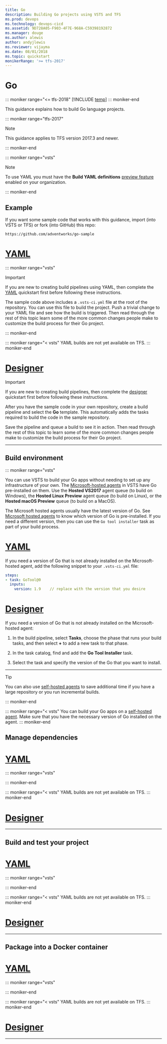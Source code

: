 ```yaml
---
title: Go
description: Building Go projects using VSTS and TFS
ms.prod: devops
ms.technology: devops-cicd
ms.assetid: 9D728A05-F903-4F7E-968A-C59398192872
ms.manager: douge
ms.author: alewis
author: andyjlewis
ms.reviewer: vijayma
ms.date: 08/01/2018
ms.topic: quickstart
monikerRange: '>= tfs-2017'
---
```


# Go

::: moniker range="<= tfs-2018"
[!INCLUDE [temp](../_shared/concept-rename-note.md)]
::: moniker-end

This guidance explains how to build Go language projects.

::: moniker range="tfs-2017"

> [!NOTE]
> 
> This guidance applies to TFS version 2017.3 and newer.

::: moniker-end

::: moniker range="vsts"

> [!NOTE]
> To use YAML you must have the **Build YAML definitions** [preview feature](/vsts/project/navigation/preview-features) enabled on your organization.

::: moniker-end

## Example

If you want some sample code that works with this guidance, import (into VSTS or TFS) or fork (into GitHub) this repo:

```
https://github.com/adventworks/go-sample
```

# [YAML](#tab/yaml)

::: moniker range="vsts"

> [!IMPORTANT]
> If you are new to creating build pipelines using YAML, then complete the [YAML](../get-started-yaml.md) quickstart first before following these instructions.

The sample code above includes a `.vsts-ci.yml` file at the root of the repository.
You can use this file to build the project. Push a trivial change to your YAML file and see how the build is triggered.
Then read through the rest of this topic learn some of the more common changes people make to customize the build process for their Go project.

<!-- TODO: Add a .vsts-ci.yml file to the above repository. -->

::: moniker-end

::: moniker range="< vsts"
YAML builds are not yet available on TFS.
::: moniker-end

# [Designer](#tab/designer)

> [!IMPORTANT]
> If you are new to creating build pipelines, then complete the [designer](../get-started-designer.md) quickstart first before following these instructions.

After you have the sample code in your own repository, create a build pipeline and select the **Go** template. This automatically adds the tasks required to build the code in the sample repository.

Save the pipeline and queue a build to see it in action. Then read through the rest of this topic to learn some of the more common changes people make to customize the build process for their Go project.

---

## Build environment

::: moniker range="vsts"

You can use VSTS to build your Go apps without needing to set up any infrastructure of your own.
The [Microsoft-hosted agents](../agents/hosted.md) in VSTS have Go pre-installed on them.
Use the **Hosted VS2017** agent queue (to build on Windows), the **Hosted Linux Preview** agent queue (to build on Linux), or the **Hosted macOS Preview** queue (to build on a MacOS).

The Microsoft hosted agents usually have the latest version of Go. See [Microsoft hosted agents](../agents/hosted.md) to know which version of Go is pre-installed.
If you need a different version, then you can use the `Go tool installer` task as part of your build process.

<!-- TODO: Talk about how GOROOT and GOPATH are set. -->

# [YAML](#tab/yaml)

If you need a version of Go that is not already installed on the Microsoft-hosted agent, add the following snippet to your `.vsts-ci.yml` file:

```yaml
steps:
- task: GoTool@0
  inputs:
    version: 1.9    // replace with the version that you desire
```

# [Designer](#tab/designer)

If you need a version of Go that is not already installed on the Microsoft-hosted agent:

1. In the build pipeline, select **Tasks**, choose the phase that runs your build tasks, and then select **+** to add a new task to that phase.

1. In the task catalog, find and add the **Go Tool Installer** task.

1. Select the task and specify the version of the Go that you want to install.

---

> [!TIP]
> 
> You can also use [self-hosted agents](../agents/agents.md) to save additional time if you have a large repository or you run incremental builds.

::: moniker-end

::: moniker range="< vsts"
You can build your Go apps on a [self-hosted agent](../agents/agents.md#install).
Make sure that you have the necessary version of Go installed on the agent.
::: moniker-end

## Manage dependencies

<!-- TODO: Fill in -->
<!-- TODO: Explain how users can download dependencies as part of their CI. For instance, go get, godep restore, godeps.json, private dependencies, ??? -->

# [YAML](#tab/yaml)

::: moniker range="vsts"
<!-- TODO: Fill in -->
::: moniker-end

::: moniker range="< vsts"
YAML builds are not yet available on TFS.
::: moniker-end

# [Designer](#tab/designer)

<!-- TODO: Fill in -->

---

## Build and test your project

<!-- TODO: Fill in -->
<!-- TODO: Explain the script (and some flavors of it) to add in order to run a Go build -->

# [YAML](#tab/yaml)

::: moniker range="vsts"
<!-- TODO: Fill in -->
::: moniker-end

::: moniker range="< vsts"
YAML builds are not yet available on TFS.
::: moniker-end

# [Designer](#tab/designer)

<!-- TODO: Fill in -->

---

## Package into a Docker container

<!-- TODO: Fill in -->
<!-- TODO: Explain the script to create a Docker container. Point to Docker.md for more details. Include a Dockerfile in the sample repo. -->

# [YAML](#tab/yaml)

::: moniker range="vsts"
<!-- TODO: Fill in -->
::: moniker-end

::: moniker range="< vsts"
YAML builds are not yet available on TFS.
::: moniker-end

# [Designer](#tab/designer)

<!-- TODO: Fill in -->

---
